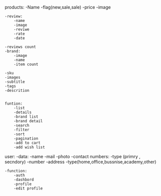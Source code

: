 products:
    -Name
    -flag(new,sale,sale)
    -price
    -image

    -review:
        -name
        -image
        -reviwe
        -rate
        -date
        
    -reviews count
    -brand:
        -image
        -name
        -item count

    -sku
    -images
    -subtitle
    -tags
    -descrition
    

    funtion:
        -list
        -details
        -brand list
        -brand detail
        -search
        -filter
        -sort
        -pagination
        -add to cart
        -add wish list


user:
    -data:
        -name
        -mail
        -photo
        -contact numbers:
            -type (primry , secndory)
            -number
        -address
            -type(home,office,bussnise,academy,other)


    -function:
        -auth
        -dashbord
        -profile
        -edit profile
